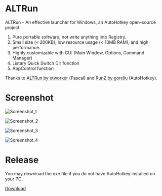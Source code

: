# ALTRun
ALTRun - An effective launcher for Windows, an AutoHotkey open-source project.

1. Pure portable software, not write anything into Registry.
2. Small size (< 200KB), low resource usage (< 10MB RAM), and high performance.
3. Highly customizable with GUI (Main Window, Options, Command Manager)
2. Listary Quick Switch Dir function
3. AppControl function

Thanks to [ALTRun by etworker](https://github.com/etworker/ALTRun) (Pascal) and [RunZ by goreliu](https://github.com/goreliu/runz) (AutoHotkey).

# Screenshot

![Screenshot_1](https://github.com/zhugecaomao/ALTRun/assets/11486126/db441712-cc6e-4787-8115-164395843fa8)

![Screenshot_2](https://github.com/zhugecaomao/ALTRun/assets/11486126/bf5894a7-1223-405f-8ed4-c8f06bd2e6eb)

![Screenshot_3](https://github.com/zhugecaomao/ALTRun/assets/11486126/256c13d6-5f8a-44d0-8028-c854f8fc7a04)

![Screenshot_4](https://github.com/zhugecaomao/ALTRun/assets/11486126/24efb0d1-cd5f-4a31-8e81-6fe93624692a)

# Release

You may download the exe file if you do not have AutoHotkey installed on your PC.

[Download](https://github.com/zhugecaomao/ALTRun/releases)
